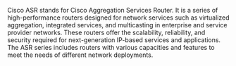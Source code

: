 Cisco ASR stands for Cisco Aggregation Services Router. It is a series of high-performance routers designed for network services such as virtualized aggregation, integrated services, and multicasting in enterprise and service provider networks. These routers offer the scalability, reliability, and security required for next-generation IP-based services and applications. The ASR series includes routers with various capacities and features to meet the needs of different network deployments.
